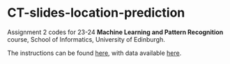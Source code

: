 # CT-slides-location-prediction

Assignment 2 codes for 23-24 **Machine Learning and Pattern Recognition** course, School of Informatics, University of Edinburgh.

The instructions can be found [here](https://mlpr.inf.ed.ac.uk/2023/notes/as2_sliceloc.html), with data available [here](https://media.inf.ed.ac.uk/teaching/courses/mlpr/data/ct_data.npz).

